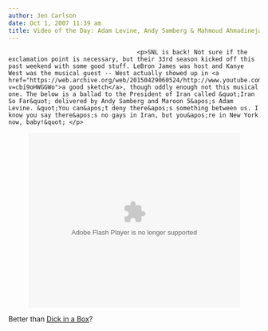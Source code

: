 ```yaml
---
author: Jen Carlson
date: Oct 1, 2007 11:39 am
title: Video of the Day: Adam Levine, Andy Samberg & Mahmoud Ahmadinejad
---
```


	
										<p>SNL is back! Not sure if the exclamation point is necessary, but their 33rd season kicked off this past weekend with some good stuff. LeBron James was host and Kanye West was the musical guest -- West actually showed up in <a href="https://web.archive.org/web/20150429060524/http://www.youtube.com/watch?v=cbi9oHWGGWo">a good sketch</a>, though oddly enough not this musical one. The below is a ballad to the President of Iran called &quot;Iran So Far&quot; delivered by Andy Samberg and Maroon 5&apos;s Adam Levine. &quot;You can&apos;t deny there&apos;s something between us. I know you say there&apos;s no gays in Iran, but you&apos;re in New York now, baby!&quot; </p>

<center><object width="425" height="350"><param name="movie" value="http://www.youtube.com/v/6wfzquE9CHo"><param name="wmode" value="transparent"><embed src="https://web.archive.org/web/20150429060524oe_/http://www.youtube.com/v/6wfzquE9CHo" type="application/x-shockwave-flash" wmode="transparent" width="425" height="350"></object></center>

<p>Better than <a href="https://web.archive.org/web/20150429060524/http://gothamist.com/2007/02/08/timberlake_is_t.php">Dick in a Box</a>?</p>					
										
									
				